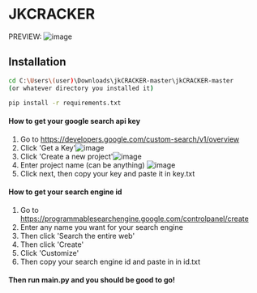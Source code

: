 # JKCRACKER

PREVIEW:
![image](https://github.com/aspxcts/jkCRACKER/assets/74156205/2242d3af-ba32-4042-8df2-4292090698c3)

## Installation



```bash
cd C:\Users\(user)\Downloads\jkCRACKER-master\jkCRACKER-master
(or whatever directory you installed it)
```
```bash
pip install -r requirements.txt
```
#### How to get your google search api key
1. Go to https://developers.google.com/custom-search/v1/overview
2. Click 'Get a Key'![image](https://github.com/aspxcts/jkCRACKER/assets/74156205/cd6a94a3-6d48-48b1-8f72-93a7a9e58e4b)
3. Click 'Create a new project'![image](https://github.com/aspxcts/jkCRACKER/assets/74156205/6d2c166a-9fc5-4cc5-a0c2-3e07962d3ca9)
4. Enter project name (can be anything) ![image](https://github.com/aspxcts/jkCRACKER/assets/74156205/1241976c-1972-4afa-b598-f8c87e4263a8)
5. Click next, then copy your key and paste it in key.txt

#### How to get your search engine id
1. Go to https://programmablesearchengine.google.com/controlpanel/create
2. Enter any name you want for your search engine
3. Then click 'Search the entire web'
4. Then click 'Create'
5. Click 'Customize'
6. Then copy your search engine id and paste in in id.txt

#### Then run main.py and you should be good to go!
